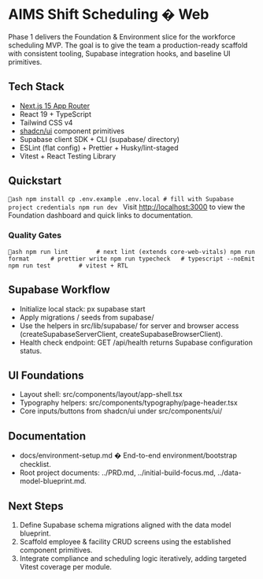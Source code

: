 # AIMS Shift Scheduling � Web

Phase 1 delivers the Foundation & Environment slice for the workforce scheduling MVP. The goal is to give the team a production-ready scaffold with consistent tooling, Supabase integration hooks, and baseline UI primitives.

## Tech Stack

- [Next.js 15 App Router](https://nextjs.org/docs/app)
- React 19 + TypeScript
- Tailwind CSS v4
- [shadcn/ui](https://ui.shadcn.com/docs) component primitives
- Supabase client SDK + CLI (supabase/ directory)
- ESLint (flat config) + Prettier + Husky/lint-staged
- Vitest + React Testing Library

## Quickstart

`ash
npm install
cp .env.example .env.local # fill with Supabase project credentials
npm run dev
`
Visit [http://localhost:3000](http://localhost:3000) to view the Foundation dashboard and quick links to documentation.

### Quality Gates

`ash
npm run lint        # next lint (extends core-web-vitals)
npm run format      # prettier write
npm run typecheck   # typescript --noEmit
npm run test        # vitest + RTL
`

## Supabase Workflow

- Initialize local stack:
  px supabase start
- Apply migrations / seeds from supabase/
- Use the helpers in src/lib/supabase/ for server and browser access (createSupabaseServerClient, createSupabaseBrowserClient).
- Health check endpoint: GET /api/health returns Supabase configuration status.

## UI Foundations

- Layout shell: src/components/layout/app-shell.tsx
- Typography helpers: src/components/typography/page-header.tsx
- Core inputs/buttons from shadcn/ui under src/components/ui/

## Documentation

- docs/environment-setup.md � End-to-end environment/bootstrap checklist.
- Root project documents: ../PRD.md, ../initial-build-focus.md, ../data-model-blueprint.md.

## Next Steps

1. Define Supabase schema migrations aligned with the data model blueprint.
2. Scaffold employee & facility CRUD screens using the established component primitives.
3. Integrate compliance and scheduling logic iteratively, adding targeted Vitest coverage per module.
